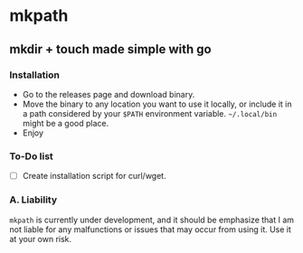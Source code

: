 # mkpath

## mkdir + touch made simple with go

### Installation

* Go to the releases page and download binary.
* Move the binary to any location you want to use it locally, or include it in a path considered by your `$PATH` environment variable. `~/.local/bin` might be a good place.
* Enjoy

### To-Do list

* [ ] Create installation script for curl/wget.

### A. Liability

`mkpath` is currently under development, and it should be emphasize that I am not liable for any malfunctions or issues that may occur from using it. Use it at your own risk.